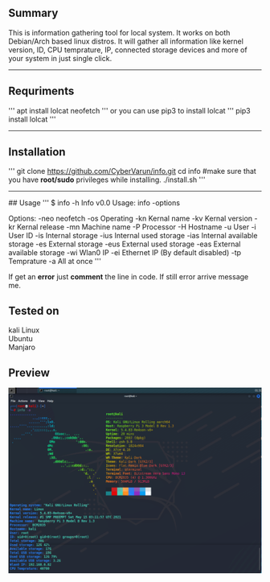 ## Summary
This is information gathering tool for local system. It works on both Debian/Arch based linux distros. It will gather all information like kernel version, ID, CPU temprature, IP, connected storage devices and more of your system in just single click.
<hr></hr>

## Requriments
'''
apt install lolcat neofetch
'''
or you can use pip3 to install lolcat
'''
pip3 install lolcat
'''
<hr></hr>

## Installation
'''
git clone https://github.com/CyberVarun/info.git
cd info
#make sure that you have **root/sudo** privileges while installing. 
./install.sh
'''
<hr>
## Usage
'''
$ info -h
Info v0.0
Usage: info -options

Options:
-neo    neofetch
-os     Operating
-kn     Kernal name
-kv     Kernal version
-kr     Kernal release
-mn     Machine name
-P      Processor
-H      Hostname
-u      User
-i      User ID
-is     Internal storage
-ius    Internal used storage
-ias    Internal available storage
-es     External storage
-eus    External used storage
-eas    External available storage
-wi     Wlan0 IP
-ei     Ethernet IP (By default disabled)
-tp     Temprature
-a      All at once
'''

If get an **error** just **comment** the line in code. If still error arrive message me.

## Tested on

kali Linux
<br>
Ubuntu
<br>
Manjaro

## Preview
![preview image](./assests/preview_800x586.png)
